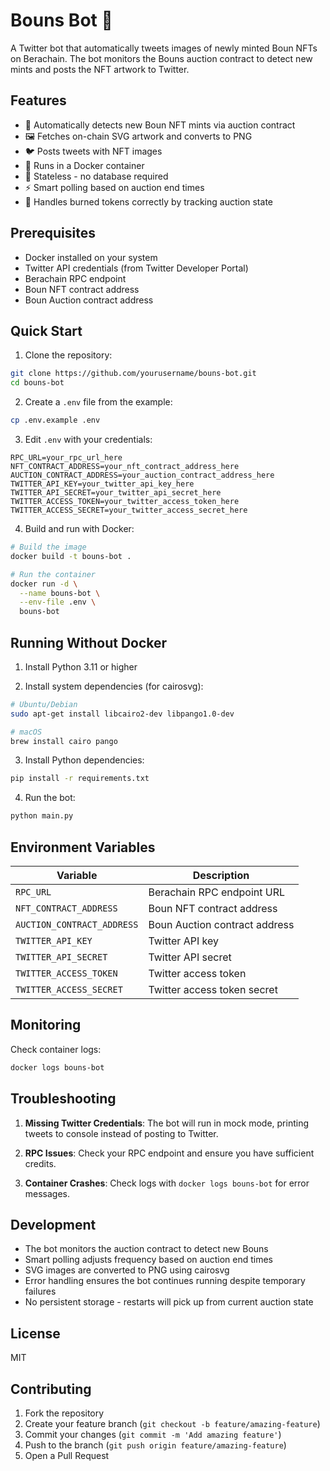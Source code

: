 # Bouns Bot 🤖

A Twitter bot that automatically tweets images of newly minted Boun NFTs on Berachain. The bot monitors the Bouns auction contract to detect new mints and posts the NFT artwork to Twitter.

## Features

- 🔄 Automatically detects new Boun NFT mints via auction contract
- 🖼️ Fetches on-chain SVG artwork and converts to PNG
- 🐦 Posts tweets with NFT images
- 🐳 Runs in a Docker container
- 🚫 Stateless - no database required
- ⚡ Smart polling based on auction end times
- 🎯 Handles burned tokens correctly by tracking auction state

## Prerequisites

- Docker installed on your system
- Twitter API credentials (from Twitter Developer Portal)
- Berachain RPC endpoint
- Boun NFT contract address
- Boun Auction contract address

## Quick Start

1. Clone the repository:
```bash
git clone https://github.com/yourusername/bouns-bot.git
cd bouns-bot
```

2. Create a `.env` file from the example:
```bash
cp .env.example .env
```

3. Edit `.env` with your credentials:
```env
RPC_URL=your_rpc_url_here
NFT_CONTRACT_ADDRESS=your_nft_contract_address_here
AUCTION_CONTRACT_ADDRESS=your_auction_contract_address_here
TWITTER_API_KEY=your_twitter_api_key_here
TWITTER_API_SECRET=your_twitter_api_secret_here
TWITTER_ACCESS_TOKEN=your_twitter_access_token_here
TWITTER_ACCESS_SECRET=your_twitter_access_secret_here
```

4. Build and run with Docker:
```bash
# Build the image
docker build -t bouns-bot .

# Run the container
docker run -d \
  --name bouns-bot \
  --env-file .env \
  bouns-bot
```

## Running Without Docker

1. Install Python 3.11 or higher

2. Install system dependencies (for cairosvg):
```bash
# Ubuntu/Debian
sudo apt-get install libcairo2-dev libpango1.0-dev

# macOS
brew install cairo pango
```

3. Install Python dependencies:
```bash
pip install -r requirements.txt
```

4. Run the bot:
```bash
python main.py
```

## Environment Variables

| Variable | Description |
|----------|-------------|
| `RPC_URL` | Berachain RPC endpoint URL |
| `NFT_CONTRACT_ADDRESS` | Boun NFT contract address |
| `AUCTION_CONTRACT_ADDRESS` | Boun Auction contract address |
| `TWITTER_API_KEY` | Twitter API key |
| `TWITTER_API_SECRET` | Twitter API secret |
| `TWITTER_ACCESS_TOKEN` | Twitter access token |
| `TWITTER_ACCESS_SECRET` | Twitter access token secret |

## Monitoring

Check container logs:
```bash
docker logs bouns-bot
```

## Troubleshooting

1. **Missing Twitter Credentials**: The bot will run in mock mode, printing tweets to console instead of posting to Twitter.

2. **RPC Issues**: Check your RPC endpoint and ensure you have sufficient credits.

3. **Container Crashes**: Check logs with `docker logs bouns-bot` for error messages.

## Development

- The bot monitors the auction contract to detect new Bouns
- Smart polling adjusts frequency based on auction end times
- SVG images are converted to PNG using cairosvg
- Error handling ensures the bot continues running despite temporary failures
- No persistent storage - restarts will pick up from current auction state

## License

MIT

## Contributing

1. Fork the repository
2. Create your feature branch (`git checkout -b feature/amazing-feature`)
3. Commit your changes (`git commit -m 'Add amazing feature'`)
4. Push to the branch (`git push origin feature/amazing-feature`)
5. Open a Pull Request
